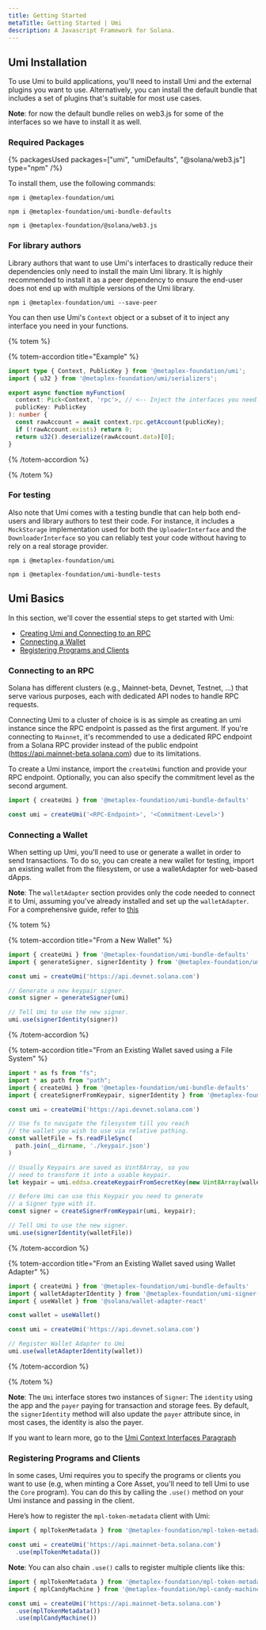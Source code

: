 ```yaml
---
title: Getting Started
metaTitle: Getting Started | Umi
description: A Javascript Framework for Solana.
---
```


## Umi Installation

To use Umi to build applications, you'll need to install Umi and the external plugins you want to use. Alternatively, you can install the default bundle that includes a set of plugins that's suitable for most use cases. 

**Note**: for now the default bundle relies on web3.js for some of the interfaces so we have to install it as well.

### Required Packages

{% packagesUsed packages=["umi", "umiDefaults", "@solana/web3.js"] type="npm" /%}

To install them, use the following commands:

```
npm i @metaplex-foundation/umi 
```

```
npm i @metaplex-foundation/umi-bundle-defaults 
```

```
npm i @metaplex-foundation/@solana/web3.js
```

### For library authors

Library authors that want to use Umi's interfaces to drastically reduce their dependencies only need to install the main Umi library. It is highly recommended to install it as a peer dependency to ensure the end-user does not end up with multiple versions of the Umi library.

```
npm i @metaplex-foundation/umi --save-peer
```

You can then use Umi's `Context` object or a subset of it to inject any interface you need in your functions.

{% totem %}

{% totem-accordion title="Example" %}

```ts
import type { Context, PublicKey } from '@metaplex-foundation/umi';
import { u32 } from '@metaplex-foundation/umi/serializers';

export async function myFunction(
  context: Pick<Context, 'rpc'>, // <-- Inject the interfaces you need.
  publicKey: PublicKey
): number {
  const rawAccount = await context.rpc.getAccount(publicKey);
  if (!rawAccount.exists) return 0;
  return u32().deserialize(rawAccount.data)[0];
}
```

{% /totem-accordion %}

{% /totem %}

### For testing

Also note that Umi comes with a testing bundle that can help both end-users and library authors to test their code. For instance, it includes a `MockStorage` implementation used for both the `UploaderInterface` and the `DownloaderInterface` so you can reliably test your code without having to rely on a real storage provider.

```
npm i @metaplex-foundation/umi
```

```
npm i @metaplex-foundation/umi-bundle-tests
```

## Umi Basics

In this section, we'll cover the essential steps to get started with Umi:
- [Creating Umi and Connecting to an RPC](/umi/getting-started#connecting-to-an-rpc)
- [Connecting a Wallet](/umi/getting-started#connecting-a-wallet)
- [Registering Programs and Clients](/umi/getting-started#registering-programs-and-clients)

### Connecting to an RPC

Solana has different clusters (e.g., Mainnet-beta, Devnet, Testnet, ...) that serve various purposes, each with dedicated API nodes to handle RPC requests.

Connecting Umi to a cluster of choice is is as simple as creating an umi instance since the RPC endpoint is passed as the first argument. If you're connecting to `Mainnet`, it's recommended to use a dedicated RPC endpoint from a Solana RPC provider instead of the public endpoint (https://api.mainnet-beta.solana.com) due to its limitations.

To create a Umi instance, import the `createUmi` function and provide your RPC endpoint. Optionally, you can also specify the commitment level as the second argument.

```ts
import { createUmi } from '@metaplex-foundation/umi-bundle-defaults'

const umi = createUmi('<RPC-Endpoint>', '<Commitment-Level>')
```

### Connecting a Wallet

When setting up Umi, you'll need to use or generate a wallet in order to send transactions. To do so, you can create a new wallet for testing, import an existing wallet from the filesystem, or use a walletAdapter for web-based dApps.

**Note**: The `walletAdapter` section provides only the code needed to connect it to Umi, assuming you've already installed and set up the `walletAdapter`. For a comprehensive guide, refer to [this](https://github.com/anza-xyz/wallet-adapter/blob/master/APP.md)

{% totem %}

{% totem-accordion title="From a New Wallet" %}

```ts
import { createUmi } from '@metaplex-foundation/umi-bundle-defaults'
import { generateSigner, signerIdentity } from '@metaplex-foundation/umi'

const umi = createUmi('https://api.devnet.solana.com')

// Generate a new keypair signer.
const signer = generateSigner(umi)

// Tell Umi to use the new signer.
umi.use(signerIdentity(signer))
```

{% /totem-accordion %}

{% totem-accordion title="From an Existing Wallet saved using a File System" %}

```ts
import * as fs from "fs";
import * as path from "path";
import { createUmi } from '@metaplex-foundation/umi-bundle-defaults'
import { createSignerFromKeypair, signerIdentity } from '@metaplex-foundation/umi'

const umi = createUmi('https://api.devnet.solana.com')

// Use fs to navigate the filesystem till you reach
// the wallet you wish to use via relative pathing.
const walletFile = fs.readFileSync(
  path.join(__dirname, './keypair.json')
)

// Usually Keypairs are saved as Uint8Array, so you  
// need to transform it into a usable keypair.  
let keypair = umi.eddsa.createKeypairFromSecretKey(new Uint8Array(walletFile));

// Before Umi can use this Keypair you need to generate 
// a Signer type with it.  
const signer = createSignerFromKeypair(umi, keypair);

// Tell Umi to use the new signer.
umi.use(signerIdentity(walletFile))
```

{% /totem-accordion %}

{% totem-accordion title="From an Existing Wallet saved using Wallet Adapter" %}

```ts
import { createUmi } from '@metaplex-foundation/umi-bundle-defaults'
import { walletAdapterIdentity } from '@metaplex-foundation/umi-signer-wallet-adapters'
import { useWallet } from '@solana/wallet-adapter-react'

const wallet = useWallet()

const umi = createUmi('https://api.devnet.solana.com')

// Register Wallet Adapter to Umi
umi.use(walletAdapterIdentity(wallet))
```

{% /totem-accordion %}

{% /totem %}

**Note**: The `Umi` interface stores two instances of `Signer`: The `identity` using the app and the `payer` paying for transaction and storage fees. By default, the `signerIdentity` method will also update the `payer` attribute since, in most cases, the identity is also the payer. 

If you want to learn more, go to the [Umi Context Interfaces Paragraph](/umi/interfaces#the-context-interface) 

### Registering Programs and Clients

In some cases, Umi requires you to specify the programs or clients you want to use (e.g, when minting a Core Asset, you'll need to tell Umi to use the `Core` program). You can do this by calling the `.use()` method on your Umi instance and passing in the client.

Here’s how to register the `mpl-token-metadata` client with Umi:

```ts
import { mplTokenMetadata } from '@metaplex-foundation/mpl-token-metadata'

const umi = createUmi('https://api.mainnet-beta.solana.com')
  .use(mplTokenMetadata())
```

**Note**: You can also chain `.use()` calls to register multiple clients like this:

```ts
import { mplTokenMetadata } from '@metaplex-foundation/mpl-token-metadata'
import { mplCandyMachine } from '@metaplex-foundation/mpl-candy-machine'

const umi = createUmi('https://api.mainnet-beta.solana.com')
  .use(mplTokenMetadata())
  .use(mplCandyMachine())
```
